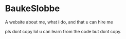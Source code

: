 # BaukeSlobbe
A website about me, what i do, and that u can hire me

pls dont copy lol
u can learn from the code but dont copy.
